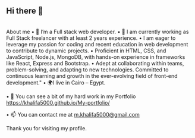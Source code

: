 ## Hi there 👋
         
About me
•	🔭 I’m a Full stack web developer.
•	🌱 I am currently working as Full Stack freelancer with at least 2 years experience.
•	I am eager to leverage my passion for coding and recent education in web development to contribute to dynamic projects. 
• Proficient in HTML, CSS, and JavaScript, Node.js, MongoDB,  with hands-on experience in frameworks like React, Express and Bootstrap.
• Adept at collaborating within teams, problem-solving, and adapting to new technologies. Committed to continuous learning and growth in the ever-evolving field of front-end development."
•	🌍I live in Cairo – Egypt.

•	📁 You can see a bit of my hard work in my Portfolio
https://khalifa5000.github.io/My-portfolio/

•	📫 You can contact me at m.khalifa5000@gmail.com


Thank you for visiting my profile.




